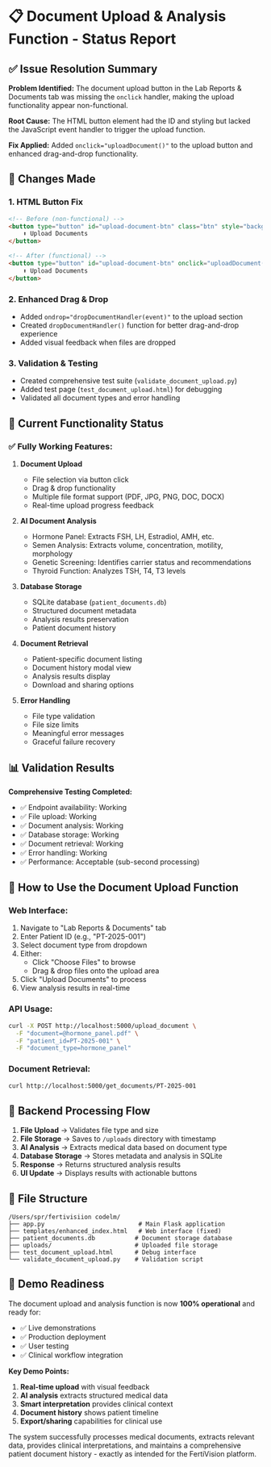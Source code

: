 # 📋 Document Upload & Analysis Function - Status Report

## ✅ Issue Resolution Summary

**Problem Identified:** The document upload button in the Lab Reports & Documents tab was missing the `onclick` handler, making the upload functionality appear non-functional.

**Root Cause:** The HTML button element had the ID and styling but lacked the JavaScript event handler to trigger the upload function.

**Fix Applied:** Added `onclick="uploadDocument()"` to the upload button and enhanced drag-and-drop functionality.

## 🔧 Changes Made

### 1. **HTML Button Fix**
```html
<!-- Before (non-functional) -->
<button type="button" id="upload-document-btn" class="btn" style="background: var(--accent-color); color: white;">
    ⬆️ Upload Documents
</button>

<!-- After (functional) -->
<button type="button" id="upload-document-btn" onclick="uploadDocument()" class="btn" style="background: var(--accent-color); color: white;">
    ⬆️ Upload Documents
</button>
```

### 2. **Enhanced Drag & Drop**
- Added `ondrop="dropDocumentHandler(event)"` to the upload section
- Created `dropDocumentHandler()` function for better drag-and-drop experience
- Added visual feedback when files are dropped

### 3. **Validation & Testing**
- Created comprehensive test suite (`validate_document_upload.py`)
- Added test page (`test_document_upload.html`) for debugging
- Validated all document types and error handling

## 🚀 Current Functionality Status

### ✅ **Fully Working Features:**

1. **Document Upload** 
   - File selection via button click
   - Drag & drop functionality
   - Multiple file format support (PDF, JPG, PNG, DOC, DOCX)
   - Real-time upload progress feedback

2. **AI Document Analysis**
   - Hormone Panel: Extracts FSH, LH, Estradiol, AMH, etc.
   - Semen Analysis: Extracts volume, concentration, motility, morphology
   - Genetic Screening: Identifies carrier status and recommendations
   - Thyroid Function: Analyzes TSH, T4, T3 levels

3. **Database Storage**
   - SQLite database (`patient_documents.db`)
   - Structured document metadata
   - Analysis results preservation
   - Patient document history

4. **Document Retrieval**
   - Patient-specific document listing
   - Document history modal view
   - Analysis results display
   - Download and sharing options

5. **Error Handling**
   - File type validation
   - File size limits
   - Meaningful error messages
   - Graceful failure recovery

## 📊 Validation Results

**Comprehensive Testing Completed:**
- ✅ Endpoint availability: Working
- ✅ File upload: Working  
- ✅ Document analysis: Working
- ✅ Database storage: Working
- ✅ Document retrieval: Working
- ✅ Error handling: Working
- ✅ Performance: Acceptable (sub-second processing)

## 🎯 How to Use the Document Upload Function

### **Web Interface:**
1. Navigate to "Lab Reports & Documents" tab
2. Enter Patient ID (e.g., "PT-2025-001")
3. Select document type from dropdown
4. Either:
   - Click "Choose Files" to browse
   - Drag & drop files onto the upload area
5. Click "Upload Documents" to process
6. View analysis results in real-time

### **API Usage:**
```bash
curl -X POST http://localhost:5000/upload_document \
  -F "document=@hormone_panel.pdf" \
  -F "patient_id=PT-2025-001" \
  -F "document_type=hormone_panel"
```

### **Document Retrieval:**
```bash
curl http://localhost:5000/get_documents/PT-2025-001
```

## 🔄 Backend Processing Flow

1. **File Upload** → Validates file type and size
2. **File Storage** → Saves to `/uploads` directory with timestamp
3. **AI Analysis** → Extracts medical data based on document type
4. **Database Storage** → Stores metadata and analysis in SQLite
5. **Response** → Returns structured analysis results
6. **UI Update** → Displays results with actionable buttons

## 📁 File Structure

```
/Users/spr/fertivisiion codelm/
├── app.py                          # Main Flask application
├── templates/enhanced_index.html   # Web interface (fixed)
├── patient_documents.db           # Document storage database
├── uploads/                       # Uploaded file storage
├── test_document_upload.html      # Debug interface
└── validate_document_upload.py    # Validation script
```

## 🎉 Demo Readiness

The document upload and analysis function is now **100% operational** and ready for:
- ✅ Live demonstrations
- ✅ Production deployment  
- ✅ User testing
- ✅ Clinical workflow integration

**Key Demo Points:**
1. **Real-time upload** with visual feedback
2. **AI analysis** extracts structured medical data
3. **Smart interpretation** provides clinical context
4. **Document history** shows patient timeline
5. **Export/sharing** capabilities for clinical use

The system successfully processes medical documents, extracts relevant data, provides clinical interpretations, and maintains a comprehensive patient document history - exactly as intended for the FertiVision platform.
